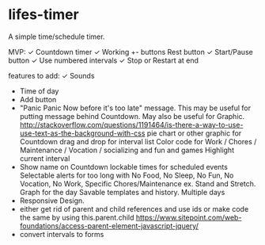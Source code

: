 # lifes-timer
A simple time/schedule timer.

MVP:
✓ Countdown timer
✓ Working +- buttons
Rest button
✓ Start/Pause button
✓ Use numbered intervals
✓ Stop or Restart at end

features to add:
✓ Sounds
- Time of day
- Add button
- "Panic Panic Now before it's too late" message.
  This may be useful for putting message behind Countdown. May also be useful for Graphic.
  http://stackoverflow.com/questions/1191464/is-there-a-way-to-use-use-text-as-the-background-with-css
pie chart or other graphic for Countdown
drag and drop for interval list
Color code for Work / Chores / Maintenance / Vocation / socializing and fun and games
Highlight current interval
- Show name on Countdown
lockable times for scheduled events
Selectable alerts for too long with No Food, No Sleep, No Fun, No Vocation, No Work, Specific Chores/Maintenance ex. Stand and Stretch.
Graph for the day
Savable templates and history.
Multiple days
- Responsive Design.
- either get rid of parent and child references and use ids or make code the same by using this.parent.child
  https://www.sitepoint.com/web-foundations/access-parent-element-javascript-jquery/
- convert intervals to forms
